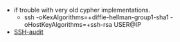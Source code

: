 - if trouble with very old cypher implementations. 
	- ssh -oKexAlgorithms=+diffie-hellman-group1-sha1 -oHostKeyAlgorithms=+ssh-rsa USER@IP   
- [SSH-audit](https://github.com/jtesta/ssh-audit)